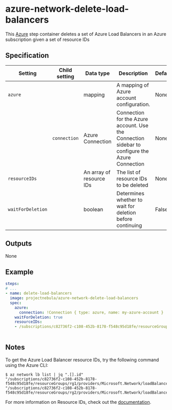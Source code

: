 # azure-network-delete-load-balancers

This [Azure](https://azure.microsoft.com/en-us/services/load-balancer/) step container deletes a set of 
Azure Load Balancers in an Azure subscription given a set of resource IDs

## Specification

| Setting | Child setting | Data type | Description | Default | Required |
|---------|---------------|-----------|-------------|---------|----------|
| `azure` || mapping | A mapping of Azure account configuration. | None | True |
|| `connection` | Azure Connection | Connection for the Azure account. Use the Connection sidebar to configure the Azure Connection | None | True |
| `resourceIDs` ||  An array of resource IDs | The list of resource IDs to be deleted | None | True |
| `waitForDeletion` ||  boolean | Determines whether to wait for deletion before continuing | False | False | 


## Outputs
None

## Example

```yaml
steps:
# ...
- name: delete-load-balancers
  image: projectnebula/azure-network-delete-load-balancers
  spec:
    azure:
      connection: !Connection { type: azure, name: my-azure-account }
    waitForDeletion: true
    resourceIDs:
    - /subscriptions/c82736f2-c108-452b-8178-f548c95d18fe/resourceGroups/rg1/providers/Microsoft.Network/loadBalancers/lb-1
 
```

## Notes
To get the Azure Load Balancer resource IDs, try the following command using the Azure CLI: 
 ```
$ az network lb list | jq ".[].id"
"/subscriptions/c82736f2-c108-452b-8178-f548c95d18fe/resourceGroups/rg1/providers/Microsoft.Network/loadBalancers/lb1"
"/subscriptions/c82736f2-c108-452b-8178-f548c95d18fe/resourceGroups/rg2/providers/Microsoft.Network/loadBalancers/lb2"
```

For more information on Resource IDs, check out the [documentation]("https://docs.microsoft.com/en-us/rest/api/resources/resources/getbyid"). 

